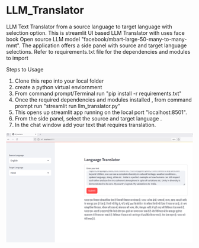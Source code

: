 # LLM_Translator
LLM Text Translator from a source language to target language with selection option. 
This is streamlit UI based LLM Translator with uses face book Open source LLM model
"facebook/mbart-large-50-many-to-many-mmt". The application offers a side panel with 
source and target language selections. Refer to requirements.txt file for the dependencies 
and modules to import

Steps to Usage
1. Clone this repo into your local folder
2. create a python virtual enviornment
3. From command prompt/Terminal run "pip install -r requirements.txt"
4. Once the required dependencies and modules installed , from command prompt run "streamlit run llm_translator.py"
5. This opens up streamlit app running on the local port "localhost:8501".
6. From the side panel, select the source and target language .
7. In the chat window add your text that requires translation. 

<img src = "https://github.com/SUSREE64/LLM_Translator/blob/main/llm_translator.png">

